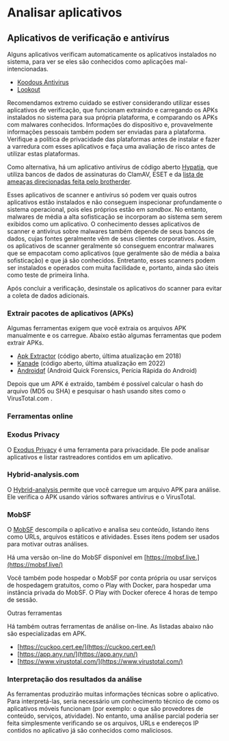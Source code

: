 # Analisar aplicativos

## Aplicativos de verificação e antivírus

Alguns aplicativos verificam automaticamente os aplicativos instalados no sistema, para ver se eles são conhecidos como aplicações mal-intencionadas.

* [Koodous Antivirus ](https://play.google.com/store/apps/details?id=com.koodous.android)
* [Lookout](https://play.google.com/store/apps/details?id=com.lookout)

Recomendamos extremo cuidado se estiver considerando utilizar esses aplicativos de verificação, que funcionam extraindo e carregando os APKs instalados no sistema para sua própria plataforma, e comparando os APKs com malwares conhecidos. Informações do dispositivo e, provavelmente informações pessoais também podem ser enviadas para a plataforma. Verifique a política de privacidade das plataformas antes de instalar e fazer a varredura com esses aplicativos e faça uma avaliação de risco antes de utilizar estas plataformas.

Como alternativa, há um aplicativo antivírus de código aberto [Hypatia](https://github.com/Divested-Mobile/Hypatia), que utiliza bancos de dados de assinaturas do ClamAV, ESET e da [lista de ameaças direcionadas feita pelo brotherder](https://github.com/botherder/targetedthreats).

Esses aplicativos de scanner e antivírus só podem ver quais outros aplicativos estão instalados e não conseguem inspecionar profundamente o sistema operacional, pois eles próprios estão em _sandbox_. No entanto, malwares de média a alta sofisticação se incorporam ao sistema sem serem exibidos como um aplicativo. O conhecimento desses aplicativos de scanner e antivírus sobre malwares também depende de seus bancos de dados, cujas fontes geralmente vêm de seus clientes corporativos. Assim, os aplicativos de scanner geralmente só conseguem encontrar malwares que se empacotam como aplicativos (que geralmente são de média a baixa sofisticação) e que já são conhecidos. Entretanto, esses scanners podem ser instalados e operados com muita facilidade e, portanto, ainda são úteis como teste de primeira linha.

Após concluir a verificação, desinstale os aplicativos do scanner para evitar a coleta de dados adicionais.

### Extrair pacotes de aplicativos (APKs)

Algumas ferramentas exigem que você extraia os arquivos APK manualmente e os carregue. Abaixo estão algumas ferramentas que podem extrair APKs.

* [Apk Extractor](https://f-droid.org/packages/axp.tool.apkextractor/) (código aberto, última atualização em 2018)
* [Kanade](https://github.com/alexrintt/kanade) (código aberto, última atualização em 2022)
* [Androidqf](https://github.com/mvt-project/androidqf/) (Android Quick Forensics, Perícia Rápida do Android)

Depois que um APK é extraído, também é possível calcular o hash do arquivo (MD5 ou SHA) e pesquisar o hash usando sites como o VirusTotal.com .&#x20;

### Ferramentas online

### Exodus Privacy

O [Exodus Privacy](https://reports.exodus-privacy.eu.org/en/) é uma ferramenta para privacidade. Ele pode analisar aplicativos e listar rastreadores contidos em um aplicativo.

### Hybrid-analysis.com

O [Hybrid-analysis ](https://www.hybrid-analysis.com/)permite que você carregue um arquivo APK para análise. Ele verifica o APK usando vários softwares antivírus e o VirusTotal.

### MobSF

O [MobSF](https://github.com/MobSF/Mobile-Security-Framework-MobSF) descompila o aplicativo e analisa seu conteúdo, listando itens como URLs, arquivos estáticos e atividades. Esses itens podem ser usados para motivar outras análises.

Há uma versão on-line do MobSF disponível em [https://mobsf.live.](https://mobsf.live/)

Você também pode hospedar o MobSF por conta própria ou usar serviços de hospedagem gratuitos, como o Play with Docker, para hospedar uma instância privada do MobSF. O Play with Docker oferece 4 horas de tempo de sessão.&#x20;

Outras ferramentas

Há também outras ferramentas de análise on-line. As listadas abaixo não são especializadas em APK.

* [https://cuckoo.cert.ee/](https://cuckoo.cert.ee/)
* [https://app.any.run/](https://app.any.run/)
* [https://www.virustotal.com/](https://www.virustotal.com/)

### Interpretação dos resultados da análise

As ferramentas produzirão muitas informações técnicas sobre o aplicativo. Para interpretá-las, seria necessário um conhecimento técnico de como os aplicativos móveis funcionam (por exemplo: o que são provedores de conteúdo, serviços, atividade). No entanto, uma análise parcial poderia ser feita simplesmente verificando se os arquivos, URLs e endereços IP contidos no aplicativo já são conhecidos como maliciosos.
